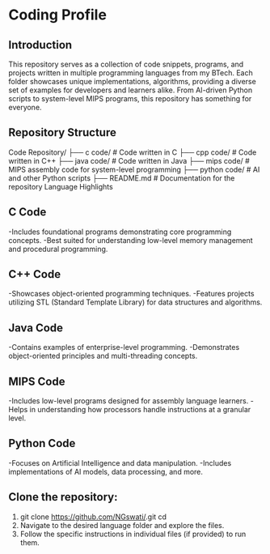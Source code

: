 # Coding Profile

## Introduction

This repository serves as a collection of code snippets, programs, and projects written in multiple programming languages from my BTech. Each folder showcases unique implementations, algorithms, providing a diverse set of examples for developers and learners alike. From AI-driven Python scripts to system-level MIPS programs, this repository has something for everyone.

## Repository Structure

Code Repository/
├── c code/               # Code written in C
├── cpp code/             # Code written in C++
├── java code/            # Code written in Java
├── mips code/            # MIPS assembly code for system-level programming
├── python code/          # AI and other Python scripts
├── README.md             # Documentation for the repository
Language Highlights

## C Code
-Includes foundational programs demonstrating core programming concepts.
-Best suited for understanding low-level memory management and procedural programming.
## C++ Code
-Showcases object-oriented programming techniques.
-Features projects utilizing STL (Standard Template Library) for data structures and algorithms.
## Java Code
-Contains examples of enterprise-level programming.
-Demonstrates object-oriented principles and multi-threading concepts.
## MIPS Code
-Includes low-level programs designed for assembly language learners.
-Helps in understanding how processors handle instructions at a granular level.
## Python Code
-Focuses on Artificial Intelligence and data manipulation.
-Includes implementations of AI models, data processing, and more.


## Clone the repository:
1. git clone https://github.com/NGswati/<repository-name>.git
cd <repository-name>
2. Navigate to the desired language folder and explore the files.
3. Follow the specific instructions in individual files (if provided) to run them.
